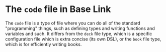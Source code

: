 # The `code` file in Base Link

The `code` file is a type of file where you can do all of the standard
"programming" things, such as defining types and writing functions and
variables and such. It differs from the `deck` file type, which is a
specific configuration file which is extra concise (its own DSL), or the
`book` file type, which is for efficiently writing books.

